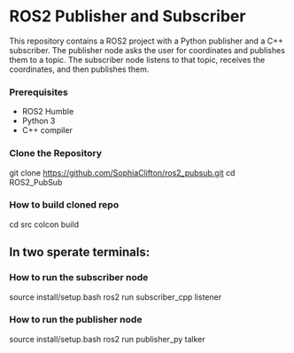 # ROS2 Publisher and Subscriber

This repository contains a ROS2 project with a Python publisher and a C++ subscriber. The publisher node asks the user for coordinates and publishes them to a topic. The subscriber node listens to that topic, receives the coordinates, and then publishes them.

### Prerequisites
- ROS2 Humble 
- Python 3
- C++ compiler

### Clone the Repository
git clone https://github.com/SophiaClifton/ros2_pubsub.git
cd ROS2_PubSub

### How to build cloned repo
cd src
colcon build

## In two sperate terminals: 
### How to run the subscriber node
source install/setup.bash
ros2 run subscriber_cpp listener

### How to run the publisher node
source install/setup.bash
ros2 run publisher_py talker
